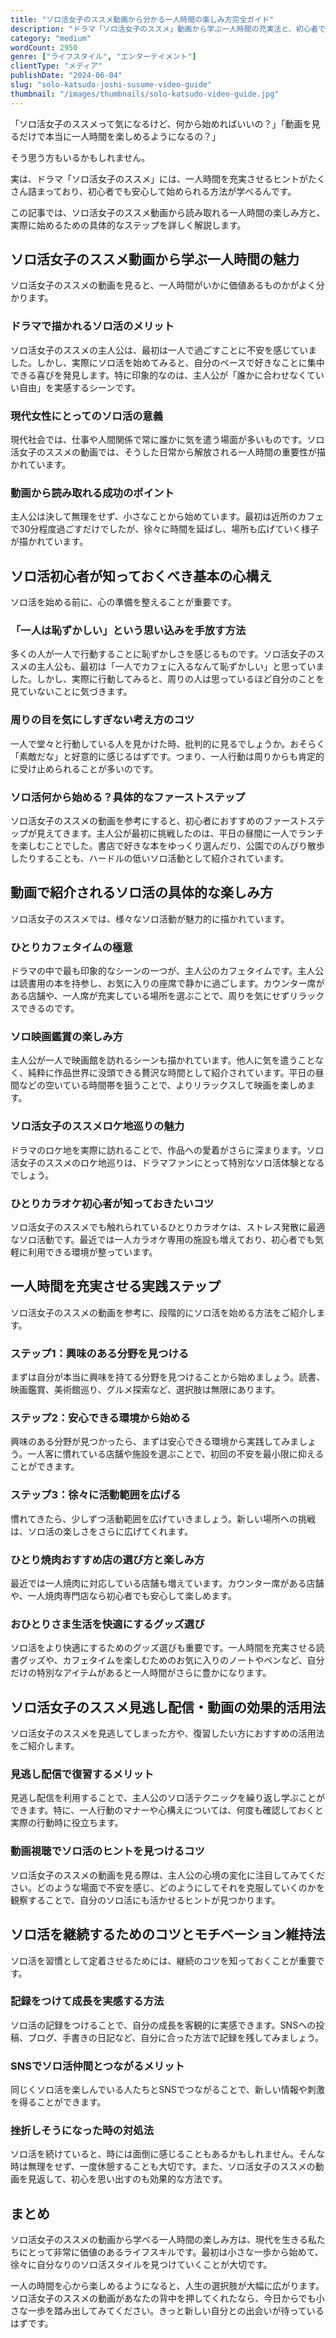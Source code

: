 ```yaml
---
title: "ソロ活女子のススメ動画から分かる一人時間の楽しみ方完全ガイド"
description: "ドラマ「ソロ活女子のススメ」動画から学ぶ一人時間の充実法と、初心者でも安心して始められる具体的なステップを詳しく解説します。"
category: "medium"
wordCount: 2950
genre: ["ライフスタイル", "エンターテイメント"]
clientType: "メディア"
publishDate: "2024-06-04"
slug: "solo-katsudo-joshi-susume-video-guide"
thumbnail: "/images/thumbnails/solo-katsudo-video-guide.jpg"
---
```


「ソロ活女子のススメって気になるけど、何から始めればいいの？」「動画を見るだけで本当に一人時間を楽しめるようになるの？」

そう思う方もいるかもしれません。

実は、ドラマ「ソロ活女子のススメ」には、一人時間を充実させるヒントがたくさん詰まっており、初心者でも安心して始められる方法が学べるんです。

この記事では、ソロ活女子のススメ動画から読み取れる一人時間の楽しみ方と、実際に始めるための具体的なステップを詳しく解説します。

## ソロ活女子のススメ動画から学ぶ一人時間の魅力

ソロ活女子のススメの動画を見ると、一人時間がいかに価値あるものかがよく分かります。

### ドラマで描かれるソロ活のメリット

ソロ活女子のススメの主人公は、最初は一人で過ごすことに不安を感じていました。しかし、実際にソロ活を始めてみると、自分のペースで好きなことに集中できる喜びを発見します。特に印象的なのは、主人公が「誰かに合わせなくていい自由」を実感するシーンです。

### 現代女性にとってのソロ活の意義

現代社会では、仕事や人間関係で常に誰かに気を遣う場面が多いものです。ソロ活女子のススメの動画では、そうした日常から解放される一人時間の重要性が描かれています。

### 動画から読み取れる成功のポイント

主人公は決して無理をせず、小さなことから始めています。最初は近所のカフェで30分程度過ごすだけでしたが、徐々に時間を延ばし、場所も広げていく様子が描かれています。

## ソロ活初心者が知っておくべき基本の心構え

ソロ活を始める前に、心の準備を整えることが重要です。

### 「一人は恥ずかしい」という思い込みを手放す方法

多くの人が一人で行動することに恥ずかしさを感じるものです。ソロ活女子のススメの主人公も、最初は「一人でカフェに入るなんて恥ずかしい」と思っていました。しかし、実際に行動してみると、周りの人は思っているほど自分のことを見ていないことに気づきます。

### 周りの目を気にしすぎない考え方のコツ

一人で堂々と行動している人を見かけた時、批判的に見るでしょうか。おそらく「素敵だな」と好意的に感じるはずです。つまり、一人行動は周りからも肯定的に受け止められることが多いのです。

### ソロ活何から始める？具体的なファーストステップ

ソロ活女子のススメの動画を参考にすると、初心者におすすめのファーストステップが見えてきます。主人公が最初に挑戦したのは、平日の昼間に一人でランチを楽しむことでした。書店で好きな本をゆっくり選んだり、公園でのんびり散歩したりすることも、ハードルの低いソロ活動として紹介されています。

## 動画で紹介されるソロ活の具体的な楽しみ方

ソロ活女子のススメでは、様々なソロ活動が魅力的に描かれています。

### ひとりカフェタイムの極意

ドラマの中で最も印象的なシーンの一つが、主人公のカフェタイムです。主人公は読書用の本を持参し、お気に入りの座席で静かに過ごします。カウンター席がある店舗や、一人席が充実している場所を選ぶことで、周りを気にせずリラックスできるのです。

### ソロ映画鑑賞の楽しみ方

主人公が一人で映画館を訪れるシーンも描かれています。他人に気を遣うことなく、純粋に作品世界に没頭できる贅沢な時間として紹介されています。平日の昼間などの空いている時間帯を狙うことで、よりリラックスして映画を楽しめます。

### ソロ活女子のススメロケ地巡りの魅力

ドラマのロケ地を実際に訪れることで、作品への愛着がさらに深まります。ソロ活女子のススメのロケ地巡りは、ドラマファンにとって特別なソロ活体験となるでしょう。

### ひとりカラオケ初心者が知っておきたいコツ

ソロ活女子のススメでも触れられているひとりカラオケは、ストレス発散に最適なソロ活動です。最近では一人カラオケ専用の施設も増えており、初心者でも気軽に利用できる環境が整っています。

## 一人時間を充実させる実践ステップ

ソロ活女子のススメの動画を参考に、段階的にソロ活を始める方法をご紹介します。

### ステップ1：興味のある分野を見つける

まずは自分が本当に興味を持てる分野を見つけることから始めましょう。読書、映画鑑賞、美術館巡り、グルメ探索など、選択肢は無限にあります。

### ステップ2：安心できる環境から始める

興味のある分野が見つかったら、まずは安心できる環境から実践してみましょう。一人客に慣れている店舗や施設を選ぶことで、初回の不安を最小限に抑えることができます。

### ステップ3：徐々に活動範囲を広げる

慣れてきたら、少しずつ活動範囲を広げていきましょう。新しい場所への挑戦は、ソロ活の楽しさをさらに広げてくれます。

### ひとり焼肉おすすめ店の選び方と楽しみ方

最近では一人焼肉に対応している店舗も増えています。カウンター席がある店舗や、一人焼肉専門店なら初心者でも安心して楽しめます。

### おひとりさま生活を快適にするグッズ選び

ソロ活をより快適にするためのグッズ選びも重要です。一人時間を充実させる読書グッズや、カフェタイムを楽しむためのお気に入りのノートやペンなど、自分だけの特別なアイテムがあると一人時間がさらに豊かになります。

## ソロ活女子のススメ見逃し配信・動画の効果的活用法

ソロ活女子のススメを見逃してしまった方や、復習したい方におすすめの活用法をご紹介します。

### 見逃し配信で復習するメリット

見逃し配信を利用することで、主人公のソロ活テクニックを繰り返し学ぶことができます。特に、一人行動のマナーや心構えについては、何度も確認しておくと実際の行動時に役立ちます。

### 動画視聴でソロ活のヒントを見つけるコツ

ソロ活女子のススメの動画を見る際は、主人公の心境の変化に注目してみてください。どのような場面で不安を感じ、どのようにしてそれを克服していくのかを観察することで、自分のソロ活にも活かせるヒントが見つかります。

## ソロ活を継続するためのコツとモチベーション維持法

ソロ活を習慣として定着させるためには、継続のコツを知っておくことが重要です。

### 記録をつけて成長を実感する方法

ソロ活の記録をつけることで、自分の成長を客観的に実感できます。SNSへの投稿、ブログ、手書きの日記など、自分に合った方法で記録を残してみましょう。

### SNSでソロ活仲間とつながるメリット

同じくソロ活を楽しんでいる人たちとSNSでつながることで、新しい情報や刺激を得ることができます。

### 挫折しそうになった時の対処法

ソロ活を続けていると、時には面倒に感じることもあるかもしれません。そんな時は無理をせず、一度休憩することも大切です。また、ソロ活女子のススメの動画を見返して、初心を思い出すのも効果的な方法です。

## まとめ

ソロ活女子のススメの動画から学べる一人時間の楽しみ方は、現代を生きる私たちにとって非常に価値のあるライフスキルです。最初は小さな一歩から始めて、徐々に自分なりのソロ活スタイルを見つけていくことが大切です。

一人の時間を心から楽しめるようになると、人生の選択肢が大幅に広がります。ソロ活女子のススメの動画があなたの背中を押してくれたなら、今日からでも小さな一歩を踏み出してみてください。きっと新しい自分との出会いが待っているはずです。
